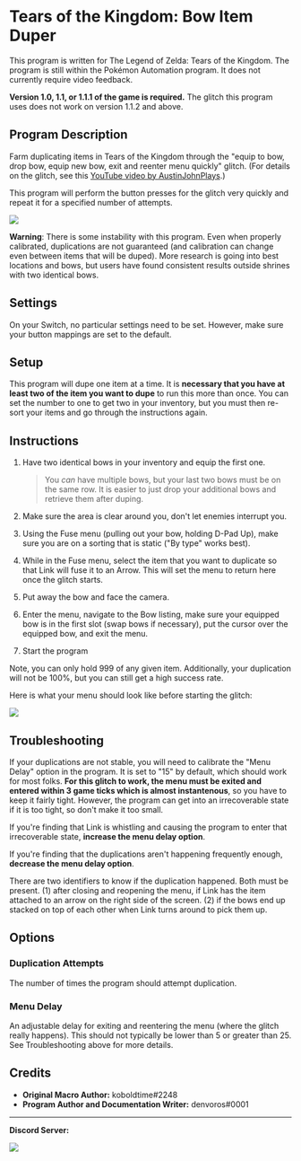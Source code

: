 # Tears of the Kingdom: Bow Item Duper

This program is written for The Legend of Zelda: Tears of the Kingdom. The program is still within the Pokémon Automation program. It does not currently require video feedback.

**Version 1.0, 1.1, or 1.1.1 of the game is required.** The glitch this program uses does not work on version 1.1.2 and above.

## Program Description

Farm duplicating items in Tears of the Kingdom through the "equip to bow, drop bow, equip new bow, exit and reenter menu quickly" glitch. (For details on the glitch, see this [YouTube video by AustinJohnPlays](https://www.youtube.com/watch?v=foDughls8u0).)

This program will perform the button presses for the glitch very quickly and repeat it for a specified number of attempts.

<img src="../images/totk-bowdupe-standing-position.png">

**Warning**: There is some instability with this program. Even when properly calibrated, duplications are not guaranteed (and calibration can change even between items that will be duped). More research is going into best locations and bows, but users have found consistent results outside shrines with two identical bows.

## Settings

On your Switch, no particular settings need to be set. However, make sure your button mappings are set to the default.

## Setup

This program will dupe one item at a time. It is **necessary that you have at least two of the item you want to dupe** to run this more than once. You can set the number to one to get two in your inventory, but you must then re-sort your items and go through the instructions again.

## Instructions

1. Have two identical bows in your inventory and equip the first one. 
	> You *can* have multiple bows, but your last two bows must be on the same row. It is easier to just drop your additional bows and retrieve them after duping.

2. Make sure the area is clear around you, don't let enemies interrupt you.
3. Using the Fuse menu (pulling out your bow, holding D-Pad Up), make sure you are on a sorting that is static ("By type" works best).
4. While in the Fuse menu, select the item that you want to duplicate so that Link will fuse it to an Arrow. This will set the menu to return here once the glitch starts.
5. Put away the bow and face the camera.
6. Enter the menu, navigate to the Bow listing, make sure your equipped bow is in the first slot (swap bows if necessary), put the cursor over the equipped bow, and exit the menu.
7. Start the program

Note, you can only hold 999 of any given item. Additionally, your duplication will not be 100%, but you can still get a high success rate.

Here is what your menu should look like before starting the glitch:

<img src="../images/totk-bowdupe-menu.png">

## Troubleshooting

If your duplications are not stable, you will need to calibrate the "Menu Delay" option in the program. It is set to "15" by default, which should work for most folks. **For this glitch to work, the menu must be exited and entered within 3 game ticks which is almost instantenous**, so you have to keep it fairly tight. However, the program can get into an irrecoverable state if it is too tight, so don't make it too small.

If you're finding that Link is whistling and causing the program to enter that irrecoverable state, **increase the menu delay option**.

If you're finding that the duplications aren't happening frequently enough, **decrease the menu delay option**. 

There are two identifiers to know if the duplication happened. Both must be present. (1) after closing and reopening the menu, if Link has the item attached to an arrow on the right side of the screen. (2) if the bows end up stacked on top of each other when Link turns around to pick them up.

## Options

### Duplication Attempts

The number of times the program should attempt duplication.

### Menu Delay

An adjustable delay for exiting and reentering the menu (where the glitch really happens). This should not typically be lower than 5 or greater than 25. See Troubleshooting above for more details.

## Credits

- **Original Macro Author:** koboldtime#2248
- **Program Author and Documentation Writer:** denvoros#0001


<hr>

**Discord Server:** 

[<img src="https://canary.discordapp.com/api/guilds/695809740428673034/widget.png?style=banner2">](https://discord.gg/cQ4gWxN)

